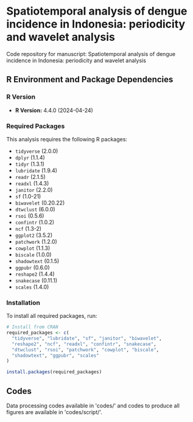 # Spatiotemporal analysis of dengue incidence in Indonesia: periodicity and wavelet analysis

Code repository for manuscript: Spatiotemporal analysis of dengue incidence in Indonesia: periodicity and wavelet analysis

## R Environment and Package Dependencies

### R Version
- **R Version:** 4.4.0 (2024-04-24)

### Required Packages

This analysis requires the following R packages:

- `tidyverse` (2.0.0)
- `dplyr` (1.1.4)
- `tidyr` (1.3.1)
- `lubridate` (1.9.4)
- `readr` (2.1.5)
- `readxl` (1.4.3)
- `janitor` (2.2.0)
- `sf` (1.0-21)
- `biwavelet` (0.20.22)
- `dtwclust` (6.0.0)
- `rsoi` (0.5.6)
- `confintr` (1.0.2)
- `ncf` (1.3-2)
- `ggplot2` (3.5.2)
- `patchwork` (1.2.0)
- `cowplot` (1.1.3)
- `biscale` (1.0.0)
- `shadowtext` (0.1.5)
- `ggpubr` (0.6.0)
- `reshape2` (1.4.4)
- `snakecase` (0.11.1)
- `scales` (1.4.0)

### Installation

To install all required packages, run:

```r
# Install from CRAN
required_packages <- c(
  "tidyverse", "lubridate", "sf", "janitor", "biwavelet", 
  "reshape2", "ncf", "readxl", "confintr", "snakecase", 
  "dtwclust", "rsoi", "patchwork", "cowplot", "biscale", 
  "shadowtext", "ggpubr", "scales"
)

install.packages(required_packages)
```

## Codes
Data processing codes available in 'codes/' and codes to produce all figures are available in 'codes/script/'.
